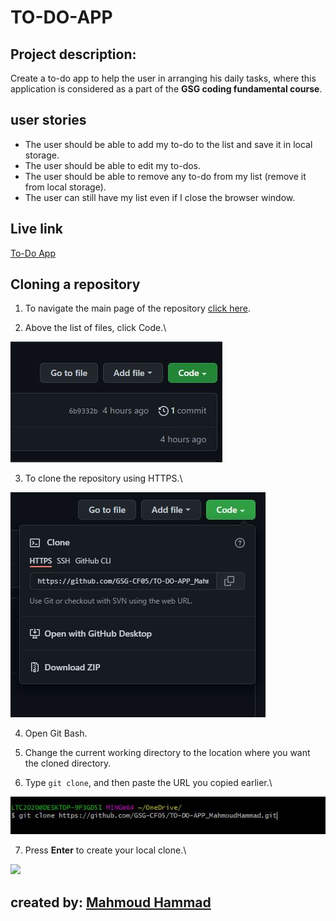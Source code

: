 # TO-DO-APP

## Project description:

Create a to-do app to help the user in arranging his daily tasks, where this application is considered as a part of the **GSG coding fundamental course**.

## user stories
* The user should be able to add my to-do to the list and save it in local storage.
* The user should be able to edit my to-dos.
* The user should be able to remove any to-do from my list (remove it from local storage).
* The user can still have my list even if I close the browser window.

## Live link
[To-Do App](https://gsg-cf05.github.io/TO-DO-APP_MahmoudHammad/)

## Cloning a repository

1. To navigate the main page of the repository [click here](https://github.com/GSG-CF05/TO-DO-APP_MahmoudHammad).

2. Above the list of files, click Code.\

![](image/code.JPG)

3. To clone the repository using HTTPS.\

![](image/https.JPG)

4. Open Git Bash.

5. Change the current working directory to the location where you want the cloned directory.

6. Type ```git clone```, and then paste the URL you copied earlier.\

![](image/clone.JPG)

7. Press **Enter** to create your local clone.\

![](image/cloning.JPG.JPG)


## created by: [Mahmoud Hammad](https://github.com/mahmoudhammad309)


